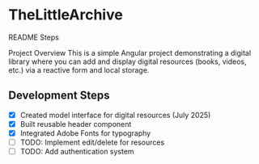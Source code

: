 # TheLittleArchive

 README Steps

Project Overview
This is a simple Angular project demonstrating a digital library where you can add and display digital resources (books, videos, etc.) via a reactive form and local storage.

## Development Steps

- [x] Created model interface for digital resources (July 2025)
- [x] Built reusable header component
- [x] Integrated Adobe Fonts for typography
- [ ] TODO: Implement edit/delete for resources
- [ ] TODO: Add authentication system